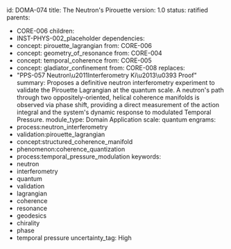 id: DOMA-074
title: The Neutron's Pirouette
version: 1.0
status: ratified
parents:
- CORE-006
children:
- INST-PHYS-002_placeholder
dependencies:
- concept: pirouette_lagrangian
  from: CORE-006
- concept: geometry_of_resonance
  from: CORE-004
- concept: temporal_coherence
  from: CORE-005
- concept: gladiator_confinement
  from: CORE-008
replaces:
- "PPS-057 Neutron\u2011Interferometry Ki\u2013\u0393 Proof"
summary: Proposes a definitive neutron interferometry experiment to validate the Pirouette
  Lagrangian at the quantum scale. A neutron's path through two oppositely-oriented,
  helical coherence manifolds is observed via phase shift, providing a direct measurement
  of the action integral and the system's dynamic response to modulated Temporal Pressure.
module_type: Domain Application
scale: quantum
engrams:
- process:neutron_interferometry
- validation:pirouette_lagrangian
- concept:structured_coherence_manifold
- phenomenon:coherence_quantization
- process:temporal_pressure_modulation
keywords:
- neutron
- interferometry
- quantum
- validation
- lagrangian
- coherence
- resonance
- geodesics
- chirality
- phase
- temporal pressure
uncertainty_tag: High